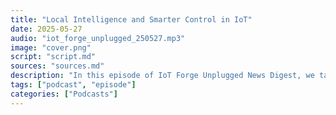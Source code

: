 ```yaml
---
title: "Local Intelligence and Smarter Control in IoT"
date: 2025-05-27
audio: "iot_forge_unplugged_250527.mp3"
image: "cover.png"
script: "script.md"
sources: "sources.md"
description: "In this episode of IoT Forge Unplugged News Digest, we take you on a journey from the fields of smart agriculture to the burning front lines of wildfire robotics — exploring how small ideas, when localized and scaled, reshape the landscape of IoT. We cover the new Packet Transport feature in ESPHome and how it transforms sensor networks in the field, dive into a DIY LoRa-powered soil monitor that spans a kilometer, and look at a custom remote that’s smarter than the TV it controls. Plus: a look at The Guardian — a robot built for wildland firefighting, and some quick updates from Homey Pro mini and SmartThings Dev Portal. If you’re an engineer, tinkerer, or tech-savvy manager — this one’s packed with practical insight, architectural ideas, and a glimpse into the near future of embedded intelligence."
tags: ["podcast", "episode"]
categories: ["Podcasts"]
---
```

